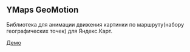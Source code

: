 ## YMaps GeoMotion

Библиотека для анимации движения картинки по маршруту(набору географических точек) для Яндекс.Карт.

[Демо](http://i4got10.github.io/ymaps-geo-motion/)
